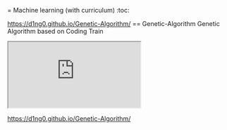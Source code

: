 
= Machine learning (with curriculum)
:toc:

https://d1ng0.github.io/Genetic-Algorithm/
== Genetic-Algorithm
Genetic Algorithm based on Coding Train
<iframe src="https://editor.p5js.org/diegotrazzi/embed/HJlDMbV2m"></iframe>


https://d1ng0.github.io/Genetic-Algorithm/
